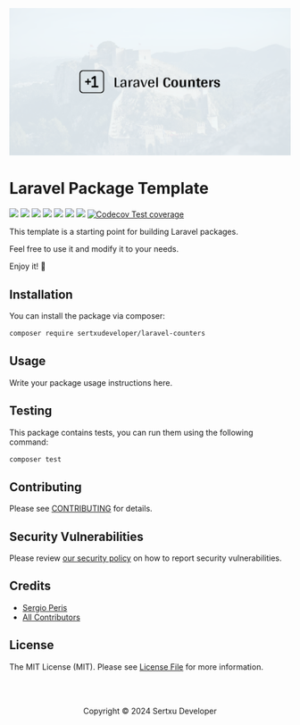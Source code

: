 
<p align="center"><img src="/art/socialcard.png" alt="Counters"></p>

# Laravel Package Template

![](https://img.shields.io/github/v/release/sertxudeveloper/laravel-counters) ![](https://github.com/sertxudeveloper/laravel-counters/actions/workflows/run-tests.yml/badge.svg) ![](https://img.shields.io/github/license/sertxudeveloper/laravel-counters) ![](https://img.shields.io/github/repo-size/sertxudeveloper/laravel-counters) ![](https://img.shields.io/packagist/dt/sertxudeveloper/laravel-counters) ![](https://img.shields.io/github/issues/sertxudeveloper/laravel-counters) ![](https://img.shields.io/packagist/php-v/sertxudeveloper/laravel-counters) [![Codecov Test coverage](https://img.shields.io/codecov/c/github/sertxudeveloper/laravel-counters)](https://app.codecov.io/gh/sertxudeveloper/laravel-counters)

This template is a starting point for building Laravel packages.

Feel free to use it and modify it to your needs.

Enjoy it! 🚀

## Installation

You can install the package via composer:

```bash
composer require sertxudeveloper/laravel-counters
```

## Usage

Write your package usage instructions here.

## Testing

This package contains tests, you can run them using the following command:

```bash
composer test
```

## Contributing

Please see [CONTRIBUTING](https://github.com/sertxudeveloper/.github/blob/main/CONTRIBUTING.md) for details.

## Security Vulnerabilities

Please review [our security policy](../../security/policy) on how to report security vulnerabilities.

## Credits

- [Sergio Peris](https://github.com/sertxudev)
- [All Contributors](../../contributors)

## License

The MIT License (MIT). Please see [License File](LICENSE.md) for more information.

<br><br>
<p align="center">Copyright © 2024 Sertxu Developer</p>

